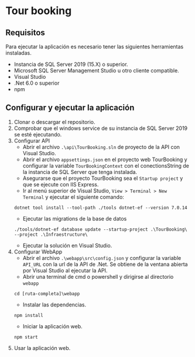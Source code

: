 # Tour booking

## Requisitos

Para ejecutar la aplicación es necesario tener las siguientes herramientas instaladas.

- Instancia de SQL Server 2019 (15.X) o superior.
- Microsoft SQL Server Management Studio u otro cliente compatible.
- Visual Studio
- .Net 6.0 o superior
- npm

## Configurar y ejecutar la aplicación

1. Clonar o descargar el repositorio.
2. Comprobar que el windows service de su instancia de SQL Server 2019 se esté ejecutando.
3. Configurar API
    - Abrir el archivo `.\api\TourBooking.sln` de proyecto de la API con Visual Studio.
    - Abrir el archivo `appsettings.json` en el proyecto web TourBooking y configurar la variable `TourBookingContext` con el conectionsString de la instancia de SQL Server que tenga instalada.
    - Asegurarse que el proyecto TourBooking sea el `Startup project` y que se ejecute con IIS Express.
    - Ir al menú superior de Visual Studio, `View > Terminal > New Terminal` y ejecutar el siguiente comando: 
    ```
    dotnet tool install --tool-path ./tools dotnet-ef --version 7.0.14
    ```
    - Ejecutar las migrations de la base de datos
    ```
    ./tools/dotnet-ef database update --startup-project .\TourBooking\ --project .\Infraestructure\
    ```
    - Ejecutar la solución en Visual Studio.
4. Configurar WebApp
    - Abrir el archivo `.\webapp\src\config.json` y configurar la variable `API_URL` con la url de la API de .Net. Se obtiene de la ventana abierta por Visual Studio al ejecutar la API.
    - Abrir una terminal de cmd o powershell y dirigirse al directorio `webapp`
    ```
    cd [ruta-completa]\webapp
    ```
    - Instalar las dependencias.
    ```
    npm install
    ```
    - Iniciar la aplicación web.
    ```
    npm start
    ```
5. Usar la aplicación web.
